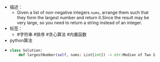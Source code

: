 - 描述：
	- Given a list of non-negative integers `nums`, arrange them such that they form the largest number and return it.Since the result may be very large, so you need to return a string instead of an integer.
- 标签：
	- #字符串 #排序 #贪心算法 #内置函数
- python算法
- ```python
  class Solution:
      def largestNumber(self, nums: List[int]) -> str:Median of Two Sorted Arrays 二分搜索
  
  
        
      
      
  ```